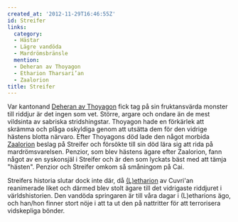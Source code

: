 ```yaml
---
created_at: '2012-11-29T16:46:55Z'
id: Streifer
links:
  category:
  - Hästar
  - Lägre vandöda
  - Mardrömsbränsle
  mention:
  - Deheran av Thoyagon
  - Etharion Tharsari’an
  - Zaalorion
title: Streifer
---
```


Var kantonand [Deheran av Thoyagon] fick tag på sin fruktansvärda monster till riddjur är det ingen
som vet. Större, argare och ondare än de mest vildsinta av sabriska stridshingstar. Thoyagon hade en
förkärlek att skrämma och plåga oskyldiga genom att utsätta dem för den vidrige hästens blotta
närvaro. Efter Thoyagons död lade den något morbida [Zaalorion] beslag på Streifer och försökte till
sin död lära sig att rida på mardrömsvarelsen. Penzior, som blev hästens ägare efter Zaalorion, fann
något av en syskonsjäl i Streifer och är den som lyckats bäst med att tämja "hästen". Penzior och
Streifer omkom så småningom på Cai.

Streifers historia slutar dock inte där, då [(L)etharion] av Cuvri'an reanimerade liket och därmed
blev stolt ägare till det vidrigaste riddjuret i världshistorien. Den vandöda springaren är till
våra dagar i (L)etharions ägo, och han/hon finner stort nöje i att ta ut den på nattritter för att
terrorisera vidskepliga bönder.

  [Deheran av Thoyagon]: Deheran_av_Thoyagon
  [Zaalorion]: Zaalorion
  [(L)etharion]: Etharion_Tharsarian